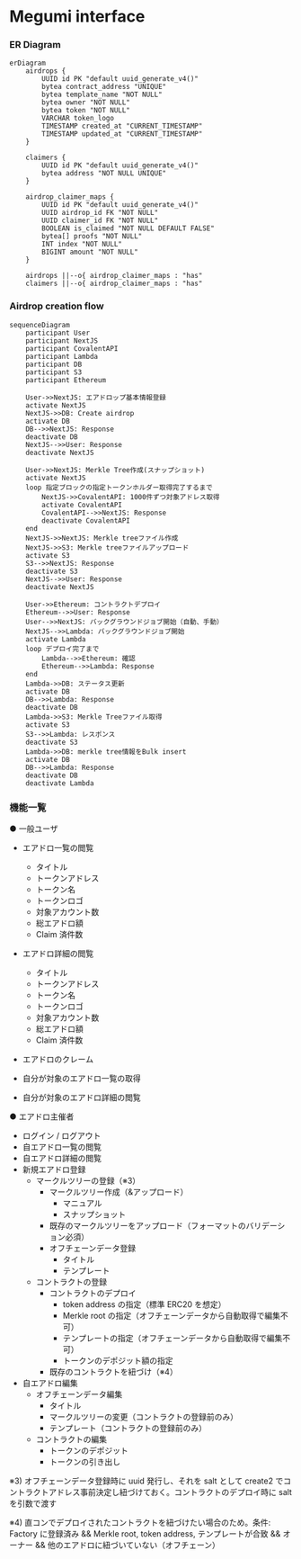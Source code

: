 # Megumi interface

### ER Diagram

```mermaid
erDiagram
    airdrops {
        UUID id PK "default uuid_generate_v4()"
        bytea contract_address "UNIQUE"
        bytea template_name "NOT NULL"
        bytea owner "NOT NULL"
        bytea token "NOT NULL"
        VARCHAR token_logo
        TIMESTAMP created_at "CURRENT_TIMESTAMP"
        TIMESTAMP updated_at "CURRENT_TIMESTAMP"
    }

    claimers {
        UUID id PK "default uuid_generate_v4()"
        bytea address "NOT NULL UNIQUE"
    }

    airdrop_claimer_maps {
        UUID id PK "default uuid_generate_v4()"
        UUID airdrop_id FK "NOT NULL"
        UUID claimer_id FK "NOT NULL"
        BOOLEAN is_claimed "NOT NULL DEFAULT FALSE"
        bytea[] proofs "NOT NULL"
        INT index "NOT NULL"
        BIGINT amount "NOT NULL"
    }

    airdrops ||--o{ airdrop_claimer_maps : "has"
    claimers ||--o{ airdrop_claimer_maps : "has"

```

### Airdrop creation flow

```mermaid
sequenceDiagram
    participant User
    participant NextJS
    participant CovalentAPI
    participant Lambda
    participant DB
    participant S3
    participant Ethereum

    User->>NextJS: エアドロップ基本情報登録
    activate NextJS
    NextJS->>DB: Create airdrop
    activate DB
    DB-->>NextJS: Response
    deactivate DB
    NextJS-->>User: Response
    deactivate NextJS

    User->>NextJS: Merkle Tree作成(スナップショット)
    activate NextJS
    loop 指定ブロックの指定トークンホルダー取得完了するまで
        NextJS->>CovalentAPI: 1000件ずつ対象アドレス取得
        activate CovalentAPI
        CovalentAPI-->>NextJS: Response
        deactivate CovalentAPI
    end
    NextJS->>NextJS: Merkle treeファイル作成
    NextJS->>S3: Merkle treeファイルアップロード
    activate S3
    S3-->>NextJS: Response
    deactivate S3
    NextJS-->>User: Response
    deactivate NextJS

    User->>Ethereum: コントラクトデプロイ
    Ethereum-->>User: Response
    User-->>NextJS: バックグラウンドジョブ開始（自動、手動）
    NextJS-->>Lambda: バックグラウンドジョブ開始
    activate Lambda
    loop デプロイ完了まで
        Lambda-->>Ethereum: 確認
        Ethereum-->>Lambda: Response
    end
    Lambda->>DB: ステータス更新
    activate DB
    DB-->>Lambda: Response
    deactivate DB
    Lambda->>S3: Merkle Treeファイル取得
    activate S3
    S3-->>Lambda: レスポンス
    deactivate S3
    Lambda->>DB: merkle tree情報をBulk insert
    activate DB
    DB-->>Lambda: Response
    deactivate DB
    deactivate Lambda
```

### 機能一覧

● 一般ユーザ

- エアドロ一覧の閲覧

  - タイトル
  - トークンアドレス
  - トークン名
  - トークンロゴ
  - 対象アカウント数
  - 総エアドロ額
  - Claim 済件数

- エアドロ詳細の閲覧

  - タイトル
  - トークンアドレス
  - トークン名
  - トークンロゴ
  - 対象アカウント数
  - 総エアドロ額
  - Claim 済件数

- エアドロのクレーム
- 自分が対象のエアドロ一覧の取得
- 自分が対象のエアドロ詳細の閲覧

● エアドロ主催者

- ログイン / ログアウト
- 自エアドロ一覧の閲覧
- 自エアドロ詳細の閲覧
- 新規エアドロ登録
  - マークルツリーの登録（※3）
    - マークルツリー作成（&アップロード）
      - マニュアル
      - スナップショット
    - 既存のマークルツリーをアップロード（フォーマットのバリデーション必須）
    - オフチェーンデータ登録
      - タイトル
      - テンプレート
  - コントラクトの登録
    - コントラクトのデプロイ
      - token address の指定（標準 ERC20 を想定）
      - Merkle root の指定（オフチェーンデータから自動取得で編集不可）
      - テンプレートの指定（オフチェーンデータから自動取得で編集不可）
      - トークンのデポジット額の指定
    - 既存のコントラクトを紐づけ（※4）
- 自エアドロ編集
  - オフチェーンデータ編集
    - タイトル
    - マークルツリーの変更（コントラクトの登録前のみ）
    - テンプレート（コントラクトの登録前のみ）
  - コントラクトの編集
    - トークンのデポジット
    - トークンの引き出し

※3) オフチェーンデータ登録時に uuid 発行し、それを salt として create2 でコントラクトアドレス事前決定し紐づけておく。コントラクトのデプロイ時に salt を引数で渡す

※4) 直コンでデプロイされたコントラクトを紐づけたい場合のため。条件: Factory に登録済み && Merkle root, token address, テンプレートが合致 && オーナー && 他のエアドロに紐づいていない（オフチェーン）
